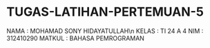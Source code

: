 # TUGAS-LATIHAN-PERTEMUAN-5
  
  NAMA : MOHAMAD SONY HIDAYATULLAH\n
  KELAS : TI 24 A 4
  NIM : 312410290
  MATKUL : BAHASA PEMROGRAMAN

## 
